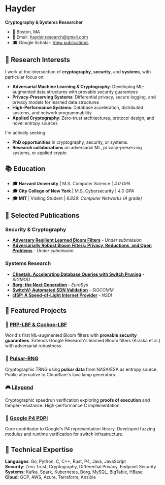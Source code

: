 # Hayder

**Cryptography & Systems Researcher**

- 📍 Boston, MA 
- 📧 Email: [hayder.research@gmail.com](mailto:hayder.research@gmail.com)
- 🎓 Google Scholar: [View publications](https://scholar.google.com/citations?user=qgOBcYMAAAAJ)


## 🔬 Research Interests

I work at the intersection of **cryptography**, **security**, and **systems**, with particular focus on:

- **Adversarial Machine Learning & Cryptography**: Developing ML-augmented data structures with provable security guarantees
- **Privacy-Preserving Systems**: Differential privacy, secure logging, and privacy models for learned data structures  
- **High-Performance Systems**: Database acceleration, distributed systems, and network programmability
- **Applied Cryptography**: Zero-trust architectures, protocol design, and novel entropy sources

I'm actively seeking
- **PhD opportunities** in cryptography, security, or systems.
- **Research collaborations** on adversarial ML, privacy-preserving systems, or applied crypto

## 📚 Education

- **🎓 Harvard University** | M.S. Computer Science | *4.0 GPA* 
- **🎓 City College of New York** | M.S. Cybersecurity | *4.0 GPA* 
- **🎓 MIT** | Visiting Student | *6.829: Computer Networks (A grade)*

## 📄 Selected Publications

### Security & Cryptography
- **[Adversary Resilient Learned Bloom Filters](https://arxiv.org/abs/2409.06556v5)** - *Under submission*
- **[Adversarially Robust Bloom Filters: Privacy, Reductions, and Open Problems](https://eprint.iacr.org/2025/125)** - *Under submission*

### Systems Research  
- **[Cheetah: Accelerating Database Queries with Switch Pruning](https://dl.acm.org/doi/abs/10.1145/3318464.3389698)** - *SIGMOD* 
- **[Borg: the Next Generation](https://research.google/pubs/borg-the-next-generation/)** - *EuroSys* 
- **[SwitchV: Automated SDN Validation](https://dl.acm.org/doi/abs/10.1145/3544216.3544251)** - *SIGCOMM*
- **[cISP: A Speed-of-Light Internet Provider](https://www.usenix.org/conference/nsdi22/)** - *NSDI*


## 🚀 Featured Projects

### 🔐 [PRP-LBF & Cuckoo-LBF](https://github.com/jadidbourbaki/permuted-partitioned-lbf)
World's first ML-augmented Bloom filters with **provable security guarantees**. Extends Google Research's learned Bloom filters (Kraska et al.) with adversarial robustness.

### 🎲 [Pulsar-RNG](https://github.com/jadidbourbaki/pulsar_rng)  
Cryptographic TRNG using **pulsar data** from NASA/ESA as entropy source. Public alternative to Cloudflare's lava lamp generators.

### 🎮 [Lilypond](https://github.com/lilyfarm/lilypond)
Cryptographic speedrun verification exploring **proofs of execution** and tamper-resistance. High-performance C implementation.

### 🌱 [Google P4 PDPI](https://github.com/google/p4-pdpi)
Core contributor to Google's P4 representation library. Developed fuzzing modules and runtime verification for switch infrastructure.

## 🔧 Technical Expertise

**Languages**: Go, Python, C, C++, Rust, P4, Java, JavaScript  
**Security**: Zero Trust, Cryptography, Differential Privacy, Endpoint Security  
**Systems**: Kafka, Spark, Kubernetes, Borg, MySQL, BigTable, HBase  
**Cloud**: GCP, AWS, Azure, Terraform, Ansible  